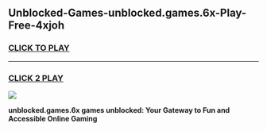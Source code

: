 
## Unblocked-Games-unblocked.games.6x-Play-Free-4xjoh
<h3>
<a href="https://premium76.site?title=unblocked.games.6x&ref=10A">CLICK TO PLAY</a></h3>
<hr>

<h3>
<a href="https://premium76.site?title=unblocked.games.6x&ref=10A">CLICK 2 PLAY</a>
  
</h3>

<a href="https://premium76.site?title=unblocked.games.6x&ref=10A"><img src="https://clearcache.store/games.png"></a>


**unblocked.games.6x games unblocked: Your Gateway to Fun and Accessible Online Gaming**
